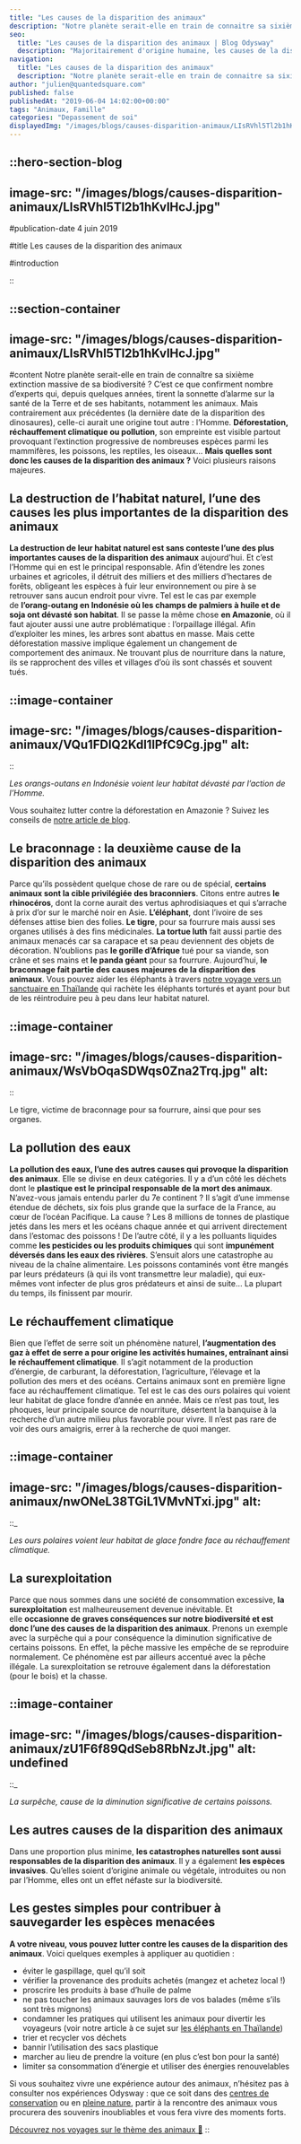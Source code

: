 ```yaml
---
title: "Les causes de la disparition des animaux"
description: "Notre planète serait-elle en train de connaitre sa sixième extinction massive de sa biodiversité ? C'est ce que confirment nombre d'experts qui, depuis quelques années, tirent la sonnette d'alarme sur la sante de la Terre et de ses habitants, notamment les animaux. Mais contrairement aux précédentes (la dernière date ..."
seo:
  title: "Les causes de la disparition des animaux | Blog Odysway"
  description: "Majoritairement d'origine humaine, les causes de la disparition des animaux sont diverses. Découvrons lesquelles et comment y remédier."
navigation:
  title: "Les causes de la disparition des animaux"
  description: "Notre planète serait-elle en train de connaitre sa sixième extinction massive de sa biodiversité ? C'est ce que confirment nombre d'experts qui, depuis quelques années, tirent la sonnette d'alarme sur la sante de la Terre et de ses habitants, notamment les animaux. Mais contrairement aux précédentes (la dernière date ..."
author: "julien@quantedsquare.com"
published: false
publishedAt: "2019-06-04 14:02:00+00:00"
tags: "Animaux, Famille"
categories: "Depassement de soi"
displayedImg: "/images/blogs/causes-disparition-animaux/LIsRVhl5Tl2b1hKvlHcJ.jpg"
---
```


::hero-section-blog
---
image-src: "/images/blogs/causes-disparition-animaux/LIsRVhl5Tl2b1hKvlHcJ.jpg"
---
#publication-date
4 juin 2019

#title
Les causes de la disparition des animaux

#introduction

::

::section-container
---
image-src: "/images/blogs/causes-disparition-animaux/LIsRVhl5Tl2b1hKvlHcJ.jpg"
---
#content
Notre planète serait-elle en train de connaître sa sixième extinction massive de sa biodiversité ? C’est ce que confirment nombre d’experts qui, depuis quelques années, tirent la sonnette d’alarme sur la santé de la Terre et de ses habitants, notamment les animaux. Mais contrairement aux précédentes (la dernière date de la disparition des dinosaures), celle-ci aurait une origine tout autre : l’Homme. **Déforestation, réchauffement climatique ou pollution**, son empreinte est visible partout provoquant l’extinction progressive de nombreuses espèces parmi les mammifères, les poissons, les reptiles, les oiseaux… **Mais quelles sont donc les causes de la disparition des animaux ?** Voici plusieurs raisons majeures.

## La destruction de l’habitat naturel, l’une des causes les plus importantes de la disparition des animaux

**La destruction de leur habitat naturel est sans conteste l’une des plus importantes causes de la disparition des animaux** aujourd’hui. Et c’est l’Homme qui en est le principal responsable. Afin d’étendre les zones urbaines et agricoles, il détruit des milliers et des milliers d’hectares de forêts, obligeant les espèces à fuir leur environnement ou pire à se retrouver sans aucun endroit pour vivre. Tel est le cas par exemple de **l’orang-outang en Indonésie où les champs de palmiers à huile et de soja ont dévasté son habitat**. Il se passe la même chose **en Amazonie**, où il faut ajouter aussi une autre problématique : l’orpaillage illégal. Afin d’exploiter les mines, les arbres sont abattus en masse. Mais cette déforestation massive implique également un changement de comportement des animaux. Ne trouvant plus de nourriture dans la nature, ils se rapprochent des villes et villages d’où ils sont chassés et souvent tués. 

::image-container
---
image-src: "/images/blogs/causes-disparition-animaux/VQu1FDlQ2Kdl1lPfC9Cg.jpg"
alt: 
---
::

_Les orangs-outans en Indonésie voient leur habitat dévasté par l’action de l’Homme._

Vous souhaitez lutter contre la déforestation en Amazonie ? Suivez les conseils de [notre article de blog](https://odysway.com/5-facons-lutter-contre-deforestation-amazonie).

## Le braconnage : la deuxième cause de la disparition des animaux

Parce qu’ils possèdent quelque chose de rare ou de spécial, **certains animaux sont la cible privilégiée des braconniers**. Citons entre autres **le rhinocéros**, dont la corne aurait des vertus aphrodisiaques et qui s’arrache à prix d’or sur le marché noir en Asie. **L’éléphant**, dont l’ivoire de ses défenses attise bien des folies. **Le tigre**, pour sa fourrure mais aussi ses organes utilisés à des fins médicinales. **La tortue luth** fait aussi partie des animaux menacés car sa carapace et sa peau deviennent des objets de décoration. N’oublions pas **le gorille d’Afrique** tué pour sa viande, son crâne et ses mains et **le panda géant** pour sa fourrure. Aujourd’hui, **le braconnage fait partie des causes majeures de la disparition des animaux**. Vous pouvez aider les éléphants à travers [notre voyage vers un sanctuaire en Thaïlande](https://odysway.com/voyages/sanctuaire-éléphants-thailande?utm_source=article&utm_medium=blog&utm_campaign=causes+disparition+animaux+) qui rachète les éléphants torturés et ayant pour but de les réintroduire peu à peu dans leur habitat naturel.

::image-container
---
image-src: "/images/blogs/causes-disparition-animaux/WsVbOqaSDWqs0Zna2Trq.jpg"
alt: 
---
::

Le tigre, victime de braconnage pour sa fourrure, ainsi que pour ses organes.

## La pollution des eaux

**La pollution des eaux, l’une des autres causes qui provoque la disparition des animaux**. Elle se divise en deux catégories. Il y a d’un côté les déchets dont le **plastique est le principal responsable de la mort des animaux**. N’avez-vous jamais entendu parler du 7e continent ? Il s’agit d’une immense étendue de déchets, six fois plus grande que la surface de la France, au cœur de l’océan Pacifique. La cause ? Les 8 millions de tonnes de plastique jetés dans les mers et les océans chaque année et qui arrivent directement dans l’estomac des poissons ! De l’autre côté, il y a les polluants liquides comme **les pesticides ou les produits chimiques** qui sont **impunément déversés dans les eaux des rivières**. S’ensuit alors une catastrophe au niveau de la chaîne alimentaire. Les poissons contaminés vont être mangés par leurs prédateurs (à qui ils vont transmettre leur maladie), qui eux-mêmes vont infecter de plus gros prédateurs et ainsi de suite… La plupart du temps, ils finissent par mourir.

## Le réchauffement climatique

Bien que l’effet de serre soit un phénomène naturel, **l’augmentation des gaz à effet de serre a pour origine les activités humaines, entraînant ainsi le réchauffement climatique**. Il s’agit notamment de la production d’énergie, de carburant, la déforestation, l’agriculture, l’élevage et la pollution des mers et des océans. Certains animaux sont en première ligne face au réchauffement climatique. Tel est le cas des ours polaires qui voient leur habitat de glace fondre d’année en année. Mais ce n’est pas tout, les phoques, leur principale source de nourriture, désertent la banquise à la recherche d’un autre milieu plus favorable pour vivre. Il n’est pas rare de voir des ours amaigris, errer à la recherche de quoi manger.

::image-container
---
image-src: "/images/blogs/causes-disparition-animaux/nwONeL38TGiL1VMvNTxi.jpg"
alt: 
---
::_

_Les ours polaires voient leur habitat de glace fondre face au réchauffement climatique._

## La surexploitation

Parce que nous sommes dans une société de consommation excessive, **la surexploitation** est malheureusement devenue inévitable. Et elle **occasionne de graves conséquences sur notre biodiversité et est donc l’une des causes de la disparition des animaux**. Prenons un exemple avec la surpêche qui a pour conséquence la diminution significative de certains poissons. En effet, la pêche massive les empêche de se reproduire normalement. Ce phénomène est par ailleurs accentué avec la pêche illégale. La surexploitation se retrouve également dans la déforestation (pour le bois) et la chasse.

::image-container
---
image-src: "/images/blogs/causes-disparition-animaux/zU1F6f89QdSeb8RbNzJt.jpg"
alt: undefined
---
::_

_La surpêche, cause de la diminution significative de certains poissons._

## Les autres causes de la disparition des animaux

Dans une proportion plus minime, **les catastrophes naturelles sont aussi responsables de la disparition des animaux**. Il y a également **les espèces invasives**. Qu’elles soient d’origine animale ou végétale, introduites ou non par l’Homme, elles ont un effet néfaste sur la biodiversité.

## Les gestes simples pour contribuer à sauvegarder les espèces menacées

**A votre niveau, vous pouvez lutter contre les causes de la disparition des animaux**. Voici quelques exemples à appliquer au quotidien :

*   éviter le gaspillage, quel qu’il soit
*   vérifier la provenance des produits achetés (mangez et achetez local !)
*   proscrire les produits à base d’huile de palme
*   ne pas toucher les animaux sauvages lors de vos balades (même s’ils sont très mignons)
*   condamner les pratiques qui utilisent les animaux pour divertir les voyageurs (voir notre article à ce sujet sur [les éléphants en Thaïlande](https://odysway.com/pourquoi-ne-faut-il-pas-faire-de-lelephant-en-thailande/)) 
*   trier et recycler vos déchets 
*   bannir l’utilisation des sacs plastique
*   marcher au lieu de prendre la voiture (en plus c’est bon pour la santé)
*   limiter sa consommation d’énergie et utiliser des énergies renouvelables

Si vous souhaitez vivre une expérience autour des animaux, n’hésitez pas à consulter nos expériences Odysway : que ce soit dans des [centres de conservation](https://odysway.com/voyages/refuge-animaux-costa-rica?utm_source=article&utm_medium=blog&utm_campaign=causes+disparition+animaux+) ou en [pleine nature](https://odysway.com/voyages/protection-animaux-sri-lanka?utm_source=article&utm_medium=blog&utm_campaign=causes+disparition+animaux+), partir à la rencontre des animaux vous procurera des souvenirs inoubliables et vous fera vivre des moments forts.

[Découvrez nos voyages sur le thème des animaux 🐯](https://odysway.com/thematiques/voyage-animalier)
::
